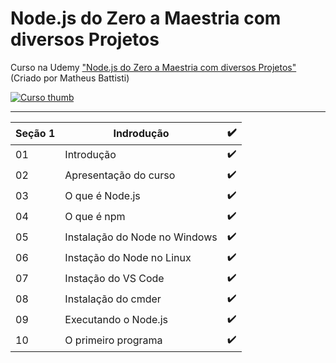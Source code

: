 # Node.js do Zero a Maestria com diversos Projetos

Curso na Udemy ["Node.js do Zero a Maestria com diversos Projetos"](https://www.udemy.com/course/nodejs-do-zero-a-maestria-com-diversos-projetos/) (Criado por Matheus Battisti)

[![Curso thumb](https://i.ytimg.com/vi/l4u6f9acK_o/maxresdefault.jpg)](https://www.udemy.com/course/nodejs-do-zero-a-maestria-com-diversos-projetos/)

- - -

| Seção 1 | Indrodução                    | ✔️ |
|---------|-------------------------------|---|
| 01      | Introdução                    | ✔️ |
| 02      | Apresentação do curso         | ✔️ |
| 03      | O que é Node.js               | ✔️ |
| 04      | O que é npm                   | ✔️ |
| 05      | Instalação do Node no Windows | ✔️ |
| 06      | Instação do Node no Linux     | ✔️ |
| 07      | Instação do VS Code           | ✔️ |
| 08      | Instalação do cmder           | ✔️ |
| 09      | Executando o Node.js          | ✔️ |
| 10      | O primeiro programa           | ✔️ |